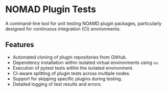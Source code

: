 # NOMAD Plugin Tests

A command-line tool for unit testing NOAMD plugin packages, particularly designed for continuous integration (CI) environments.

## Features

- Automated cloning of plugin repositories from GitHub.
- Dependency installation within isolated virtual environments using `uv`.
- Execution of pytest tests within the isolated environment.
- CI-aware splitting of plugin tests across multiple nodes.
- Support for skipping specific plugins during testing.
- Detailed logging of test results and errors.
